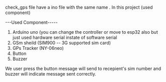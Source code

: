 check_gps file have a ino file with the same name . In this project (used component)

---Used Component-----
1. Arduino uno (you can change the controller or move to esp32 also but just used hardware serial instate of software serial
2. GSm sheild (SIM900 -- 3G supported sim card)
3. GPs Tracker (NY-06neo)
4. Button
5. Buzzer

We user press the button message will send to recepient's sim number and buzzer will indicate message sent correctly.

